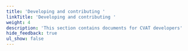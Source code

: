 ```yaml
---
title: 'Developing and contributing '
linkTitle: 'Developing and contributing '
weight: 4
description: 'This section contains documents for CVAT developers'
hide_feedback: true
ul_show: false
---
```

